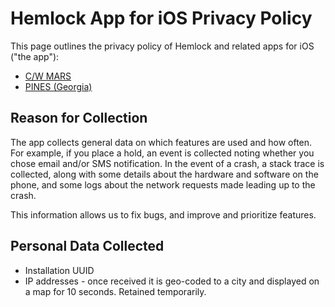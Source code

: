 # Hemlock App for iOS Privacy Policy

This page outlines the privacy policy of Hemlock and related apps for iOS ("the app"):
* [C/W MARS](https://play.google.com/store/apps/details?id=org.cwmars)
* [PINES (Georgia)](https://play.google.com/store/apps/details?id=net.kenstir.apps.pines)


## Reason for Collection

The app collects general data on which features are used and how
often.  For example, if you place a hold, an event is collected noting
whether you chose email and/or SMS notification.  In the event of a
crash, a stack trace is collected, along with some details about the
hardware and software on the phone, and some logs about the network
requests made leading up to the crash.

This information allows us to fix bugs, and improve and prioritize features.


## Personal Data Collected

* Installation UUID
* IP addresses - once received it is geo-coded to a city and displayed on a map for 10 seconds. Retained temporarily.

